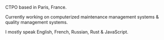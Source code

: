 CTPO based in Paris, France.

Currently working on computerized maintenance management systems & quality management systems.

I mostly speak English, French, Russian, Rust & JavaScript.
